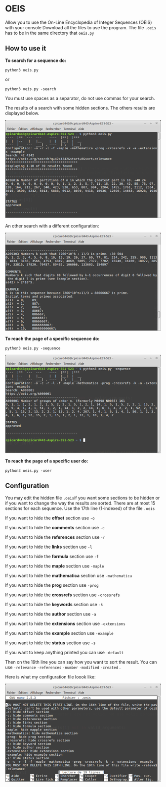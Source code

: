 # OEIS
Allow you to use the On-Line Encyclopedia of Integer Sequences (OEIS) with your console
Download all the files to use the program. The file `.oeis` has to be in the same directory that `oeis.py` 

## **How to use it**

**To search for a sequence do:**

    python3 oeis.py
  or 
  

    python3 oeis.py -search
You must use spaces as a separator, do not use commas for your search.

The results of a search with some hidden sections. The others results are displayed below.

![enter image description here](https://raw.githubusercontent.com/cpicard443/OEIS/master/output_search.png)

An other search with a different configuration:

![enter image description here](https://raw.githubusercontent.com/cpicard443/OEIS/master/more_info.png)

**To reach the page of a specific sequence do:**

    python3 oeis.py -sequence
![enter image description here](https://raw.githubusercontent.com/cpicard443/OEIS/master/output_sequence.png)

**To reach the page of a specific user do:**

    python3 oeis.py -user

## **Configuration**
You may edit the hidden file `.oeis`if you want some sections to be hidden or if you want to change the way the results are sorted. There are at most 15 sections for each sequence. Use the 17th line (1-indexed) of the file `.oeis`

If you want to hide the **offset** section use `-o`

If you want to hide the **comments** section use `-c`

If you want to hide the **references** section use `-r`

If you want to hide the **links** section use `-l`

If you want to hide the **formula** section use `-f`

If you want to hide the **maple** section use `-maple`

If you want to hide the **mathematica** section use `-mathematica`

If you want to hide the **prog** section use `-prog`

If you want to hide the **crossrefs** section use `-crossrefs`

If you want to hide the **keywords** section use `-k`

If you want to hide the **author** section use `-a`

If you want to hide the **extensions** section use `-extensions`

If you want to hide the **example** section use `-example`

If you want to hide the **status** section use `-s`

If you want to keep anything printed you can use `-default`

Then on the 19th line you can say how you want to sort the result. You can use `-relevance` `-references` `-number` `-modified` `-created` .

Here is what my configuration file loook like:

![enter image description here](https://raw.githubusercontent.com/cpicard443/OEIS/master/config_file.png)

